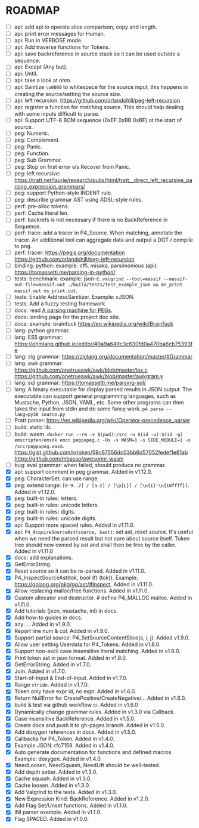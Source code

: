 # ROADMAP

- [ ] api: add api to operate slice comparison, copy and length.
- [ ] api: print error messages for Human.
- [ ] api: Run in VERBOSE mode.
- [ ] api: Add traverse functions for Tokens.
- [ ] api: save backreference in source stack so it can be used outside a sequence.
- [ ] api: Except (Any but).
- [ ] api: Until.
- [ ] api: take a look at ohm.
- [ ] api: Sanitize `\u0000` to whitespace for the source input, this happens in creating the source/setting the source size.
- [ ] api: left recursion. https://github.com/orlandohill/peg-left-recursion
- [ ] api: register a function for matching source. This should help dealing with some inputs difficult to parse.
- [ ] api: Support UTF-8 BOM sequence (0xEF 0xBB 0xBF) at the start of source.
- [ ] peg: Numeric.
- [ ] peg: Complement.
- [ ] peg: Panic.
- [ ] peg: Function.
- [ ] peg: Sub Grammar.
- [ ] peg: Stop on first error v/s Recover from Panic.
- [ ] peg: left recursive: https://tratt.net/laurie/research/pubs/html/tratt__direct_left_recursive_parsing_expression_grammars/
- [ ] peg: support Python-style INDENT rule.
- [ ] peg: describe grammar AST using ADSL-style rules.
- [ ] perf: pre-alloc tokens.
- [ ] perf: Cache literal len.
- [ ] perf: backrefs is not necessary if there is no BackReference in Sequence.
- [ ] perf: trace: add a tracer in P4_Source. When matching, annotate the tracer. An additional tool can aggregate data and output a DOT / compile to png.
- [ ] perf: tracer: https://pegjs.org/documentation
      https://github.com/orlandohill/peg-left-recursion
- [ ] binding: python: example: cffi, misaka, parsimonious (api). <https://tomassetti.me/parsing-in-python/>.
- [ ] tests: benchmark: example: json-c. `valgrind --tool=massif --massif-out-file=massif.out ./build/tests/test_example_json && ms_print massif.out ms_print.out`.
- [ ] tests: Enable AddressSanitizer. Example: cJSON.
- [ ] tests: Add a fuzzy testing framework.
- [ ] docs: read [A parsing machine for PEGs](http://www.inf.puc-rio.br/~roberto/docs/ry08-4.pdf).
- [ ] docs: landing page for the project doc site.
- [ ] docs: example: brainfuck https://en.wikipedia.org/wiki/Brainfuck
- [ ] lang: python grammar.
- [ ] lang: ES5 grammar: https://ohmlang.github.io/editor/#0a9a649c3c630fd0a470ba6cb75393fe
- [ ] lang: zig grammar: https://ziglang.org/documentation/master/#Grammar
- [ ] lang: awk grammar: https://github.com/onetrueawk/awk/blob/master/lex.c https://github.com/onetrueawk/awk/blob/master/awkgram.y
- [ ] lang: sql grammar: https://tomassetti.me/parsing-sql/
- [ ] lang: A binary executable for display parsed results in JSON output. The executable can support general programming languages, such as Mustache, Python, JSON, YAML, etc. Some other programs can then takes the input from stdin and do some fancy work. `p4 parse --lang=py38 source.py`
- [ ] Pratt parser: https://en.wikipedia.org/wiki/Operator-precedence_parser
- [ ] build: static lib.
- [ ] build: wasm. `docker run --rm -v $(pwd):/src -u $(id -u):$(id -g)   emscripten/emsdk emcc peppapeg.c -Os -s WASM=1 -s SIDE_MODULE=1 -o /src/peppapeg.wasm`.  https://gist.github.com/kripken/59c67556dc03bb6d57052fedef1e61ab https://github.com/mbasso/awesome-wasm
- [ ] bug: eval grammar: when failed, should produce no grammar.
- [x] api: support comment in peg grammar. Added in v1.12.0.
- [x] peg: CharacterSet. can use range.
- [x] peg: extend range: `[0-9..2] / [a-z] / [\p{L}] / [\u{1}-\u{10ffff}]`. Added in v1.12.0.
- [x] peg: built-in rules: letters.
- [x] peg: built-in rules: unicode letters.
- [x] peg: built-in rules: digits.
- [x] peg: built-in rules: unicode digits.
- [x] api: Support more spaced rules. Added in v1.11.0.
- [x] api: `P4_AcquireSourceAst(source, &ast)`: set ast, reset source. It's useful when we need the parsed result but not care about source itself. Token tree should now owned by ast and shall then be free by the caller. Added in v1.11.0
- [x] docs: add explanations.
- [x] GetErrorString.
- [x] Reset source so it can be re-parsed. Added in v1.11.0.
- [x] P4_InspectSourceAst(tok, bool (f) (tok)). Example: https://golang.org/pkg/go/ast/#Inspect. Added in v1.11.0.
- [x] Allow replacing malloc/free functions. Added in v1.11.0.
- [x] Custom allocator and destructor. # define P4_MALLOC malloc. Added in v1.11.0.
- [x] Add tutorials (json, mustache, ini) in docs.
- [x] Add how-to guides in docs.
- [x] any: `.`. Added in v1.9.0.
- [x] Report line num & col. Added in v1.9.0.
- [x] Support partial source: P4_SetSourceContentSlice(s, i, j). Added v1.9.0.
- [x] Allow user setting Userdata for P4_Tokens. Added in v1.8.0.
- [x] Support non-ascii case insensitive literal matching. Added in v1.8.0.
- [x] Print token ast in json format. Added in v1.8.0.
- [x] GetErrorString. Added in v1.7.0.
- [x] Join. Added in v1.7.0.
- [x] Start-of-Input & End-of-Input. Added in v1.7.0.
- [x] Range `stride`. Added in v1.7.0.
- [x] Token only have expr id, no expr. Added in v1.6.0.
- [x] Return NullError for CreatePositive/CreateNegative/... Added in v1.6.0.
- [x] build & test via github workflow ci. Added in v1.6.0
- [x] Dynamically change grammar rules. Added in v1.3.0 via Callback.
- [x] Case insensitive BackReference. Added in v1.5.0.
- [x] Create docs and push it to gh-pages branch. Added in v1.5.0.
- [x] Add doxygen references in docs. Added in v1.5.0.
- [x] Callbacks for P4_Token. Added in v1.4.0.
- [x] Example JSON: rfc7159. Added in v1.4.0.
- [x] Auto generate documentation for functions and defined macros. Example: doxygen. Added in v1.4.0.
- [x] NeedLoosen, NeedSquash, NeedLift should be well-tested.
- [x] Add depth setter. Added in v1.3.0.
- [x] Cache squash. Added in v1.3.0.
- [x] Cache loosen. Added in v1.3.0.
- [x] Add Valgrind to the tests. Added in v1.3.0.
- [x] New Expression Kind: BackReference. Added in v1.2.0.
- [x] Add Flag Set/Unset functions. Added in v1.1.0.
- [x] INI parser example. Added in v1.1.0.
- [x] Flag SPACED. Added in v1.0.0.
